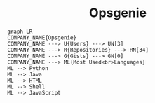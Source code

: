 <h1 align="center">Opsgenie</h1>

```mermaid
graph LR
COMPANY_NAME{Opsgenie}
COMPANY_NAME ---> U{Users} ---> UN[3]
COMPANY_NAME ---> R{Repositories} ---> RN[34]
COMPANY_NAME ---> G{Gists} ---> GN[0]
COMPANY_NAME ---> ML{Most Used<br>Languages}
ML --> Python
ML --> Java
ML --> HTML
ML --> Shell
ML --> JavaScript
```
